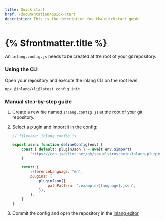 ```yaml
---
title: Quick start
href: /documentation/quick-start
description: This is the description foe thw quickstart guide
---
```


# {% $frontmatter.title %}

An `inlang.config.js` needs to be created at the root of your git repository.

### Using the CLI

Open your repository and execute the inlang CLI on the root level:

```
npx @inlang/cli@latest config init
```

### Manual step-by-step guide

1.  Create a new file named `inlang.config.js` at the root of your git repository.
2.  Select a [plugin](https://github.com/inlang/ecosystem) and import it in the config:

    ```js
    // filename: inlang.config.js

    export async function defineConfig(env) {
    	const { default: pluginJson } = await env.$import(
    		"https://cdn.jsdelivr.net/gh/samuelstroschein/inlang-plugin-json@2/dist/index.js",
    	)

    	return {
    		referenceLanguage: "en",
    		plugins: [
    			pluginJson({
    				pathPattern: ".example/{language}.json",
    			}),
    		],
    	}
    }
    ```

3.  Commit the config and open the repository in the [inlang editor](https://inlang.com/editor)
